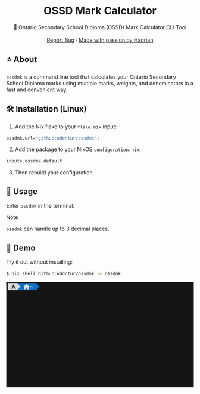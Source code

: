 <br />
<div align="center">
  <h1 align="center">OSSD Mark Calculator</h3>

  <p align="center">
    🧮 Ontario Secondary School Diploma (OSSD) Mark Calculator CLI Tool
    <br />
    <br />
    <a href="https://github.com/udontur/ossd-mark-calculator/issues/new">Report Bug</a>
    ·
    <a href="https://github.com/udontur">Made with passion by Hadrian</a>
  </p>
</div>

## ⭐ About
```ossdmk``` is a command line tool that calculates your Ontario Secondary School Diploma marks using multiple marks, weights, and denominators in a fast and convenient way.

## 🛠️ Installation (Linux)
1. Add the Nix flake to your ```flake.nix``` input:
```nix
ossdmk.url="github:udontur/ossdmk";
```
2. Add the package to your NixOS ```configuration.nix```:
```nix
inputs.ossdmk.default
```
3. Then rebuild your configuration.
## 🔧 Usage
Enter ```ossdmk``` in the terminal.
> [!NOTE]
> ```ossdmk``` can handle up to 3 decimal places.

## 💾 Demo
Try it out without installing:
```sh
$ nix shell github:udontur/ossdmk -c ossdmk
```
![](assets/demo.gif)

